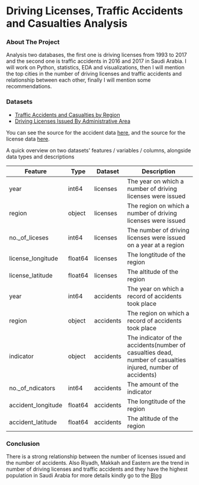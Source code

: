<h1> Driving Licenses, Traffic Accidents and Casualties Analysis </h1>

<h3> About The Project </h3>
Analysis two databases, the first one is driving licenses from 1993 to 2017 and the second one is traffic accidents in 2016 and 2017 in Saudi Arabia. I will work on Python, statistics, EDA and visualizations, then I will mention the top cities in the number of driving licenses and traffic accidents and relationship between each other, finally I will mention some recommendations.



<h3> Datasets </h3>

- [Traffic Accidents and Casualties by Region](/data/saudi-arabia-traffic-accidents-and-casualties-injured-dead-2008.csv)
- [Driving Licenses Issued By Administrative Area](/data/saudi-arabia-driving-licenses-issued-in-the-kingdom-2004-2008.csv)

You can see the source for the accident data [here](https://datasource.kapsarc.org/explore/dataset/saudi-arabia-traffic-accidents-and-casualties-injured-dead-2008/), and the source for the license data [here](https://datasource.kapsarc.org/explore/dataset/saudi-arabia-traffic-accidents-and-casualties-injured-dead-2008/). 

A quick overview on two datasets'  features / variables / columns, alongside data types and descriptions

| Feature            | Type   |Dataset   |Description |
|--------------------|--------|----------|------------|
|year|int64|licenses|The year on which a number of driving licenses were issued|
|region|object|licenses|The region on which a number of driving licenses were issued|
|no._of_liceses|int64|licenses|The number of driving licenses were issued on a year at a region|
|license_longitude|float64|licenses|The longtitude of the region|
|license_latitude|float64|licenses|The altitude of the region|
|year|int64|accidents|The year on which a record of accidents took place|
|region|object|accidents|The region on which a record of accidents took place|
|indicator|object|accidents|The indicator of the accidents(number of casualties dead, number of casualties injured, number of accidents)|
|no._of_ndicators|int64|accidents |The amount of the indicator|
|accident_longitude|float64 |accidents |The longtitude of the region|
|accident_latitude|float64 |accidents |The altitude of the region|

<h3>Conclusion</h3>
 There is a strong relationship between the number of licenses issued and the number of accidents. Also Riyadh, Makkah and Eastern are the trend in number of driving licenses and traffic accidents and they have the highest population in Saudi Arabia for more details kindly go to the 
<a href="https://medium.com/@shehanaaljloud/https-medium-com-shehanaaljloud-driving-licensesـtraffic-accidents-f43d6a1dc56a">Blog</a>

